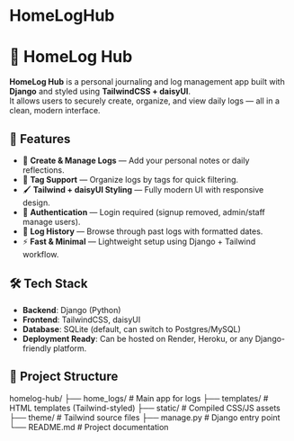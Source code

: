 # HomeLogHub
# 📝 HomeLog Hub

**HomeLog Hub** is a personal journaling and log management app built with **Django** and styled using **TailwindCSS + daisyUI**.  
It allows users to securely create, organize, and view daily logs — all in a clean, modern interface.  

## 🚀 Features
- 📌 **Create & Manage Logs** — Add your personal notes or daily reflections.
- 🔖 **Tag Support** — Organize logs by tags for quick filtering.
- 🖌 **Tailwind + daisyUI Styling** — Fully modern UI with responsive design.
- 🔐 **Authentication** — Login required (signup removed, admin/staff manage users).
- 📅 **Log History** — Browse through past logs with formatted dates.
- ⚡ **Fast & Minimal** — Lightweight setup using Django + Tailwind workflow.

## 🛠 Tech Stack
- **Backend**: Django (Python)
- **Frontend**: TailwindCSS, daisyUI
- **Database**: SQLite (default, can switch to Postgres/MySQL)
- **Deployment Ready**: Can be hosted on Render, Heroku, or any Django-friendly platform.

## 📂 Project Structure
homelog-hub/
├── home_logs/ # Main app for logs
├── templates/ # HTML templates (Tailwind-styled)
├── static/ # Compiled CSS/JS assets
├── theme/ # Tailwind source files
├── manage.py # Django entry point
└── README.md # Project documentation

